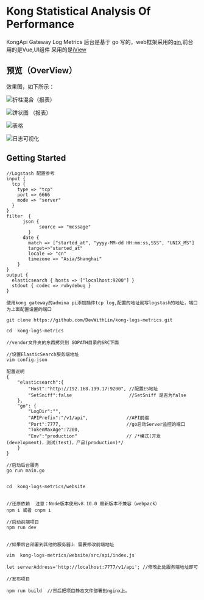 # Kong Statistical Analysis Of Performance

KongApi Gateway Log Metrics 后台是基于 go 写的，web框架采用的[gin](https://github.com/gin-gonic/gin),前台用的是Vue,UI组件
采用的是[iView](https://github.com/iview/iview)

## 预览（OverView）

效果图，如下所示：

![折柱混合（报表）](https://user-images.githubusercontent.com/22409551/40306164-33347c54-5d30-11e8-8b6f-068580a426b6.jpg)

![饼状图 （报表）](https://user-images.githubusercontent.com/22409551/40306210-67edc0ae-5d30-11e8-997e-571ade958d7b.jpg)

![表格 ](https://user-images.githubusercontent.com/22409551/40306211-684a5cb0-5d30-11e8-8223-4909924d0acf.jpg)

![日志可视化](https://user-images.githubusercontent.com/22409551/40306209-6781a626-5d30-11e8-9aca-745fc2955e61.jpg)



## Getting Started

```
//Logstash 配置参考
input {
  tcp {
    type => "tcp"
    port => 6666
    mode => "server"
  }
}
filter  {
      json {
            source => "message"
        }
      date {
        match => ["started_at", "yyyy-MM-dd HH:mm:ss,SSS", "UNIX_MS"]
        target=>"started_at"
        locale => "cn"
        timezone => "Asia/Shanghai"
    }
}
output {
  elasticsearch { hosts => ["localhost:9200"] }
  stdout { codec => rubydebug }
}

使用kong gateway的admina pi添加插件tcp log,配置的地址就写logstash的地址，端口为上面配置设置的端口

git clone https://github.com/DevWithLin/kong-logs-metrics.git

cd  kong-logs-metrics

//vendor文件夹的东西拷贝到 GOPATH目录的SRC下面

//设置ElasticSearch服务端地址
vim config.json

配置说明
{
    "elasticsearch":{
        "Host":"http://192.168.199.17:9200", //配置ES地址
        "SetSniff":false                     //SetSniff 是否为false
    },
    "go": {
        "LogDir":"",                    
        "APIPrefix":"/v1/api",              //API前缀
        "Port":7777,                        //go启动Server监控的端口
        "TokenMaxAge":7200,
        "Env":"production"                  // /*模式(开发(development)，测试(test)，产品(production)*/
	}
}

//启动后台服务
go run main.go


cd  kong-logs-metrics/website


//还原依赖  注意：Node版本使用v8.10.0 最新版本不兼容（webpack）
npm i 或者 cnpm i

//启动前端项目
npm run dev


//如果后台部署到其他的服务器上 需要修改前端地址

vim  kong-logs-metrics/website/src/api/index.js

let serverAddress='http://localhost:7777/v1/api'; //修改此处服务端地址即可

//发布项目

npm run build  //然后把项目静态文件部署到nginx上。

```
